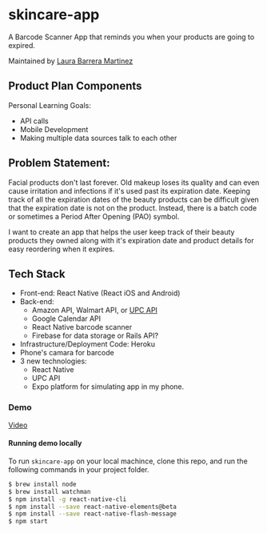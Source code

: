 # skincare-app

A Barcode Scanner App that reminds you when your products are going to expired.

Maintained by [Laura Barrera Martinez](https://github.com/lauramar6261)

## Product Plan Components
Personal Learning Goals: 
- API calls 
- Mobile Development 
- Making multiple data sources talk to each other

## Problem Statement: 
Facial products don't last forever. Old makeup loses its quality and can even cause irritation and infections if it's used past its expiration date. Keeping track of all the expiration dates of the beauty products can be difficult given that the expiration date is not on the product. Instead, there is a batch code or sometimes a Period After Opening (PAO) symbol. 

I want to create an app that helps the user keep track of their beauty products they owned along with it's expiration date and product details for easy reordering when it expires. 

## Tech Stack
- Front-end: React Native (React iOS and Android)
- Back-end: 
     - Amazon API, Walmart API, or [UPC API](https://www.upcitemdb.com)
     - Google Calendar API
     - React Native barcode scanner 
     - Firebase for data storage or Rails API?
- Infrastructure/Deployment Code: Heroku
- Phone's camara for barcode
- 3 new technologies:
     - React Native 
     - UPC API
     - Expo platform for simulating app in my phone. 

### Demo
[Video](https://drive.google.com/file/d/1OeVzOs338-MU4Kl1x0VThPKHzaEIRr1C/view?usp=sharing)

#### Running demo locally

To run `skincare-app` on your local machince, clone this repo, and run the following commands in your project folder.

```bash
$ brew install node
$ brew install watchman
$ npm install -g react-native-cli
$ npm install --save react-native-elements@beta
$ npm install --save react-native-flash-message
$ npm start
```



